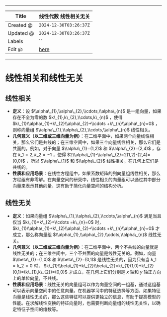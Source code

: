 -----

| Title     | 线性代数 线性相关无关                                        |
| --------- | -------------------------------------------------- |
| Created @ | `2024-12-30T03:26:37Z`                             |
| Updated @ | `2024-12-30T03:26:37Z`                             |
| Labels    | \`\`                                               |
| Edit @    | [here](https://github.com/junxnone/math/issues/24) |

-----

# 线性相关和线性无关

## 线性相关

  - **定义**：设 $\\alpha\_{1},\\alpha\_{2},\\cdots,\\alpha\_{n}$
    是一组向量，如果存在不全为零的数
    $k\_{1},k\_{2},\\cdots,k\_{n}$ ，使得
    $k\_{1}\\alpha\_{1}+k\_{2}\\alpha\_{2}+\\cdots
    +k\_{n}\\alpha\_{n}=0$ ，则称向量组
    $\\alpha\_{1},\\alpha\_{2},\\cdots,\\alpha\_{n}$ 线性相关。
  - **几何意义（以二维或三维向量为例）**：在二维平面中，如果两个向量线性相关，那么它们是共线的；在三维空间中，如果三个向量线性相关，那么它们是共面的。例如，对于向量
    $\\alpha\_{1}=(1,2)$ 和 $\\alpha\_{2}=(2,4)$ ，存在 $k\_{1} =
    2,k\_{2}=-1$ ，使得 $2\\alpha\_{1}-\\alpha\_{2}=2(1,2)-(2,4)=(0,0)$ ，所以
    $\\alpha\_{1}$ 和 $\\alpha\_{2}$ 线性相关，在几何上它们是共线的。
  - **性质和应用场景**：在线性方程组中，如果系数矩阵的列向量组线性相关，那么方程组有非零解。在向量空间的研究中，线性相关的向量组可以通过其中部分向量来表示其他向量，这有助于简化向量空间的结构分析。

## 线性无关

  - **定义**：如果向量组 $\\alpha\_{1},\\alpha\_{2},\\cdots,\\alpha\_{n}$ 满足当且仅当
    $k\_{1}=k\_{2}=\\cdots =k\_{n}=0$ 时，
    $k\_{1}\\alpha\_{1}+k\_{2}\\alpha\_{2}+\\cdots
    +k\_{n}\\alpha\_{n}=0$ 才成立，那么称向量组
    $\\alpha\_{1},\\alpha\_{2},\\cdots,\\alpha\_{n}$ 线性无关。
  - **几何意义（以二维或三维向量为例）**：在二维平面中，两个不共线的向量就是线性无关的；在三维空间中，三个不共面的向量是线性无关的。例如，向量
    $\\beta\_{1}=(1,0)$ 和 $\\beta\_{2}=(0,1)$ 是线性无关的，因为只有当
    $k\_{1}=k\_{2}=0$ 时，
    $k\_{1}\\beta\_{1}+k\_{2}\\beta\_{2}=k\_{1}(1,0)+k\_{2}(0,1)=(k\_{1},k\_{2})=(0,0)$
    才成立，在几何上它们分别是 $x$ 轴和 $y$ 轴正方向上的单位向量，不共线。
  - **性质和应用场景**：线性无关的向量组可以作为向量空间的一组基，通过这组基可以表示向量空间中的任意向量。在机器学习中的特征选择等方面，如果特征向量是线性无关的，那么这些特征可以提供更独立的信息，有助于提高模型的性能。在求解线性变换的特征向量时，也需要判断向量组的线性无关性，以确定特征子空间的维数等。
